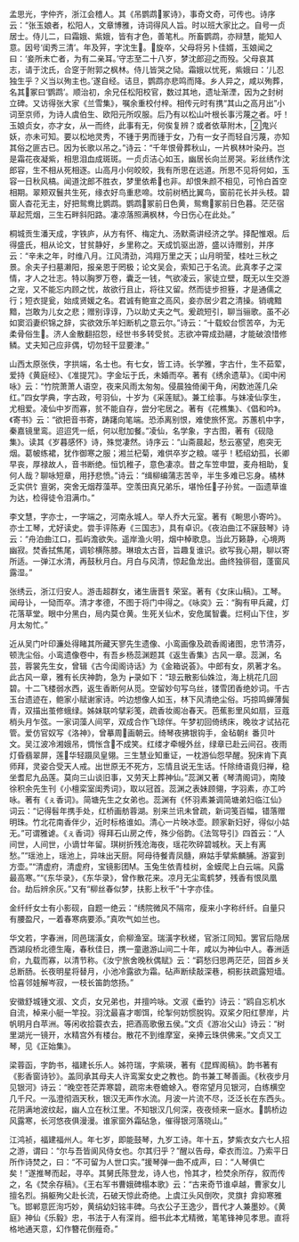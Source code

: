 <!-- { "loadSidebar": true } -->
孟思光，字仲齐，浙江会稽人。其《吊鹦鹉冢诗》，事奇文奇，可传也。诗序云：“张玉娘者，松阳人，文章博雅，诗词得风人旨。时以班大家比之。自号一贞居士。侍儿二，曰霜娥、紫娥，皆有才色，善笔札。所畜鹦鹉，亦辩慧，能知人意。因号‘闺秀三清’。年及笄，字沈生。旋卒，父母将另卜佳婿，玉娘闻之曰：‘妾所未亡者，为有二亲耳。’守志至二十八岁，梦沈郎迎之而殁。父母哀其志，请于沈氏，合窆于附郭之枫林。侍儿皆哭之恸。霜娥以忧死，紫娥曰：‘儿忍独生乎？义当以殉主也。’遂自经。诘旦，鹦鹉亦悲鸣而降。乡人异之，咸以殉葬，名其冢曰‘鹦鹉’。顺治初，余兄任松阳校官，数过其地，遗址渐湮，因为之封树立碑。又访得张大家《兰雪集》，嘱余重校付梓。相传元时有携“其山之高月出”小词至京师，为诗人虞伯生、欧阳元所叹服。后乃有以松山叶根长事污蔑之者。吁！玉娘贞女，亦才女，从一而终，此事有无，何俟复辨？或者依草附木，鬼兴妖，亦未可知。要以松地灵秀，不锺于男而锺于女，乃有一女子而轻自污蔑，亦知其俗之匪古已。因为长歌以吊之。”诗云：“千年恨骨葬秋山，一片枫林叶染丹。岂是霜花夜凝紫，相思泪血成斑斑。一贞贞洁心如玉，幽居长向兰房哭。彩丝绣作沈郎容，生不相从死相逐。山高月小何皎皎，我有所思在远道。所思不见将何如，玉容一日秋风槁。闻道沈郎不胜衣，梦里依希也非。却恨朱颜不相见，可怜白首空相期。翠颊双鬟共生死，缘衣好鸟重悲啼。坟前树栖比翼鸟，窗前花长并头枝。碧窗人杳花无主，好把鸳鸯比鹦鹉。鹦鹉冢前日色黄，鸳鸯冢前日色暮。茫茫宿草起荒烟，三生石畔斜阳路。凄凉落照满枫林，今日伤心在此处。”

桐城贡生潘天成，字铁庐，从方有怀、梅定九、汤默斋讲经济之学。择配惟艰。后得盛氏，相从论文，甘贫静好，乡里称之。天成饥驱出游，盛以诗赠别，并序云：“辛未之年，时维八月。江风清劲，鸿翔万里之天；山月明莹，桂吐三秋之景。余夫子扫墓濑阳，报亲恩于罔极；论文吴会，索知己于名流。此真孝子之深情，才人之壮志。特以胸罗万卷，囊乏一钱，气欲凌云，家徒立壁，既无以生交游之宠，又不能忘内顾之忧，故欲行且止，将往又留。然而徒步担簦，才是通儒之行；短衣提瓮，始成贤媛之名。君诚有鲍宣之高风，妾亦居少君之清操。销魂黯黯，岂敢为儿女之悲；赠别谆谆，乃以助丈夫之气。爰疏短引，聊当骊歌。虽不必如窦滔妻织锦之辞，实欲效乐羊妇断机之意云尔。”诗云：“十载蛟台惯苦卒，为无柔骨俗生。济人金散翻招怨，经世书多转受贫。志欲冲霄成劲翮，才能破浪惜修鳞。丈夫知己应非偶，切勿轻干显要津。”

山西太原张佚，字拱端，名士也。有七女，皆工诗。长学雅，字古什，生不茹荤，爱持《黄庭经》、《准提咒》。字金坛于氏，未婚而卒。著有《绣余遗草》。《闺中闲咏》云：“竹院萧萧人语空，夜来风雨太匆匆。侵晨独倚阑干角，闲数池莲几朵红。”四女学典，字古政，号羽仙，十岁为《采莲赋》。兼工绘事。与妹凌仙孪生，尤相爱。凌仙中岁而寡，贫不能自存，尝分宅居之。著有《花樵集》、《倡和吟》。《寄书》云：“欲把音书寄，踌躇向笔端。恐添离别恨，难使旅怀宽。苏蕙机中字，秦嘉镜里鸾。迢迢凭一纸，何以慰加餐。”凌仙，名学象，字古图，著有《砚隐集》。读其《岁暮感怀》诗，殊觉凄然。诗序云：“山斋晨起，愁云塞望，庖突无烟。葛帔练裙，犹作御寒之服；湘兰杞菊，难供卒岁之粮。嗟乎！嵇绍幼孤，长卿早丧，厚禄故人，音书断绝。恒饥稚子，意色凄凉。昔之车笠申盟，麦舟相助，复何人哉？聊咏短章，用抒悲愤。”诗云：“缉柳编蒲志苦辛，半生多难已忘身。橘林乏实供饣亶粥，突舍无烟荐藻苹。空羡田真兄弟乐，堪怜任子孙贫。一函遗草谁为达，检得徒令泪满巾。”

李文慧，字亦士，一字端之，河南永城人。举人乔大元室。著有《畹思小寄吟》。亦士工琴，尤好读史。尝手评陈寿《三国志》，具有卓识。《夜泊曲江不寐鼓琴》诗云：“舟泊曲江口，孤屿澹欲失。遥岸渔火明，烟中棹歌息。当此万籁静，心境两幽寂。焚香拭焦尾，调轸横陈膝。琳琅太古音，旨趣复谁识。欲写我心期，聊以寄所适。一弹江水清，再鼓秋月白。月白与风清，惊起鱼龙出。曲终独徘徊，蓬窗风露湿。”

张绣云，浙江归安人。游击超群女，诸生唐晋钅荣室。著有《女床山稿》。工琴。闻母讣，一恸而卒。清才孝德，不图于将门中得之。《咏奕》云：“胸有甲兵藏，灯花落草堂。眼中分黑白，局内莫仓黄。生死关仙术，安危属智囊。烂柯山下住，岁月太匆忙。”

近从吴门叶印濂处得睹其所藏天寥先生遗像、小鸾画像及疏香阁诸图，忠节清芬，顿洗尘俗。小鸾遗像卷中，有吾乡杨蕊渊题其《返生香集》古风一章。蕊渊，名芸，蓉裳先生女，曾辑《古今闺阁诗话》为《金箱说荟》。中郎有女，夙著才名。此古风一章，雅有长庆神韵，急为┢录如下：“琼云散影仙姝泣，海上桃花几回碧。十二飞楼弱水西，返生香断何从觅。空留妙句写乌丝，镂雪团香绝妙词。千古玉台遗迹在，鲍家小赋谢家诗。吟边想像人如玉，林下风清绝尘俗。巧掠鸣蝉薄鬓青，双描出茧修蛾绿。姊妹联吟擘彩笺，疏香妆阁冶春天。芭蕉影里风如扇，豆蔻梢头月乍弦。一家词藻人间罕，双成合作飞琼伴。午梦初回倚绣床，晚妆才试拈花管。爱仿官奴写《洛神》，曾摹周画朝云。绮琴夜拂银钩手，金毡朝纟番贝叶文。吴江波冷湘娥吊，惆怅含不成笑。红缕才牵幔外丝，绿章已赴云间召。夜雨灯昏翡翠屏，莲华轻蹑凤皇翎。三生慧业知重证，一枕游仙怨早醒。猊床肯下真师拜，灵姿合受天人戒。出世原无不死方，忘情且说无生话。忏除绮语竟归禅，稳坐耆尼九品莲。莫向三山谈旧事，又劳天上葬神仙。”蕊渊又著《琴清阁词》，南陵徐积余先生刊《小檀栾室闺秀词》，取以冠首。蕊渊之表妹顾翎，字羽素，亦工吟咏。著有《ぇ香词》。简塘先生之女弟也。蕊渊有《怀羽素兼调简塘弟妇临江仙》词云：“记得髫年携手处，红桥画舫蓉湖。别来兰讯未曾疏，新词笺百幅，错落赠明珠。竹北花南香伴少，近时标格谁如。清心一片映冰壶。顾家新妇好，得似小姑无。”可谓雅谑。《ぇ香词》得拜石山房之传，殊少俗韵。《法驾导引》四首云：“人间世，人间世，小谪廿年留。琪树折残沧海夜，瑶花吹碎碧城秋。天上有离愁。”“瑶池上，瑶池上，异味出天厨。阿母待餐青凤髓，麻姑手擘紫麟脯。游宴到方壶。”“清虚府，清虚府，宝镜影团。玉兔生依青桂树，金蟆爬上白云端。风露最高寒。”“《东华录》，《东华录》，曾作散花来。凉月无尘鸾鹤梦，残香有恨凤凰台。劫后辨余灰。”又有“柳丝春似梦，扶影上秋千”十字亦佳。

金纤纤女士有小影砚，自题一绝云：“绣院微风不隔帘，瘦来小字称纤纤。自量只有腰盈尺，一着春寒病要添。”真吹气如兰也。

华文若，字春洲，同邑瑞潢女，俞柳渔室。瑞潢字秋槎，官浙江同知。罢官后隐居西湖段桥北德生庵，春秋佳日，携一童遨游山间二十年，咸以为神仙中人。春洲适俞，九载而寡，以清节称。《汝宁旅舍晚秋偶赋》云：“羁愁归思两茫茫，回首乡关总断肠。长夜明星将替月，小池冷露欲为霜。砧声断续敲深巷，桐影扶疏露短墙。恰喜邻娃解岑寂，一枝长笛韵悠扬。”

安徽舒城锺文淑、文贞，女兄弟也，并擅吟咏。文淑《垂钓》诗云：“鸥自忘机水自流，棹来小艇一竿投。羽沈最喜才啣饵，纶掣何妨惯脱钩。双桨夕阳红蓼岸，片帆明月白苹洲。等闲收拾蓑衣去，把酒高歌傲五侯。”文贞《游冶父山》诗云：“树里湖光一镜开，水精宫外有楼台。散花不到维摩室，亲捧云珠供佛来。”文贞又工琴，见《正始集》。

梁蓉函，字韵书，福建长乐人。姊符瑞，字紫瑛，著有《昆辉阁稿》。韵书著有《影香窗诗钞》。盖同承其母夫人许鸾案女史之教也。韵书兼工琴善画。《秋夜步月见银河》诗云：“晚空苍茫弄寒碧，疏帘未卷蟾蜍入。卷帘望月见银河，白练横空几千尺。一泓澄彻涵天秋，银汉无声作水流。月波一片流不尽，泛泛长在东西头。花阴满地波纹起，幽人立在秋江里。不知银汉几何深，夜夜倾来一庭水。鹊桥边风露寒，长河悠夜俱漫漫。谁家窗外霜砧急，催得银河落晓山。”

江鸿祯，福建福州人。年七岁，即能鼓琴，九岁工诗。年十五，梦紫衣女六七人招之游，谓曰：“尔与吾皆阆风侍女也。尔其归乎？”醒以告母，牵衣而泣。乃索平日所作诗焚之，曰：“不可留为人世口实。”援琴弹一曲不成声，曰：“人琴俱亡矣！”遂推琴而起，寻卒。其舅氏陈登龙，诗人也，怜其才，检焚余所存，叙而传之，名《焚余存稿》。《王右军书曹娥碑榻本歌》云：“古来奇节谁卓越，曹家女儿擅名烈。捐躯殉父赴长流，石破天惊此奇绝。上虞江头风倒吹，灵旗扌弇抑寒雅飞。邯郸意匠洵巧妙，黄绢幼妇铭丰碑。乌衣公子王逸少，晋代才人兼墨妙。《黄庭》神仙《乐毅》忠，书法于人有深肖。细书此本尤精微，笔笔锋神见孝思。直将格地通天意，幻作簪花倒薤奇。”

